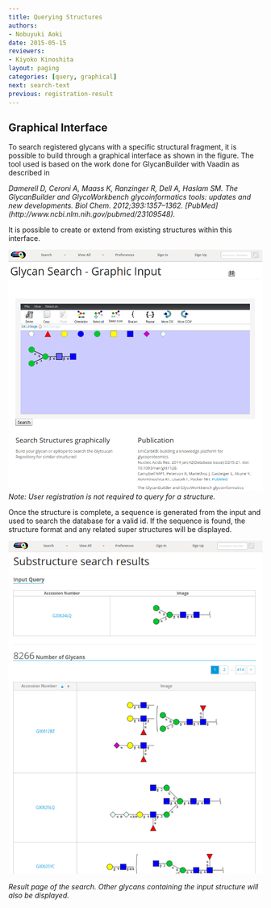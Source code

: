 ```yaml
---
title: Querying Structures
authors:
- Nobuyuki Aoki
date: 2015-05-15
reviewers:
- Kiyoko Kinoshita
layout: paging
categories: [query, graphical]
next: search-text
previous: registration-result
---
```


Graphical Interface
------------

To search registered glycans with a specific structural fragment, it is possible to build through a graphical interface as shown in the figure.  The tool used is based on the work done for GlycanBuilder with Vaadin as described in

<cite>
 Damerell D, Ceroni A, Maass K, Ranzinger R, Dell A, Haslam SM. The GlycanBuilder and GlycoWorkbench glycoinformatics tools: updates and new developments. Biol Chem. 2012;393:1357–1362. [PubMed](http://www.ncbi.nlm.nih.gov/pubmed/23109548).
</cite>

It is possible to create or extend from existing structures within this interface.

![Glytoucan Graphical Interface](/images/manual/search-graphical.png)
_Note: User registration is not required to query for a structure._

Once the structure is complete, a sequence is generated from the input and used to search the database for a valid id.  If the sequence is found, the structure format and any related super structures will be displayed.

![Glytoucan Graphical Interface Results](/images/manual/search-result.png)

_Result page of the search.  Other glycans containing the input structure will also be displayed._
